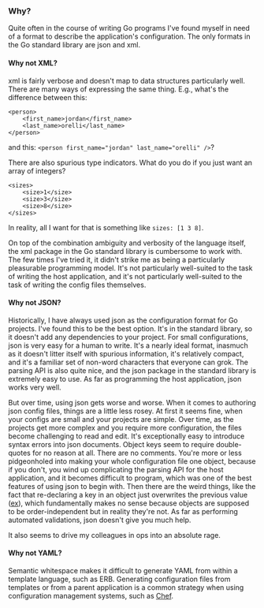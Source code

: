 ### Why?

Quite often in the course of writing Go programs I've found myself in need of a
format to describe the application's configuration.  The only formats in the Go
standard library are json and xml.

#### Why not XML?

xml is fairly verbose and doesn't map to data structures particularly well.
There are many ways of expressing the same thing.  E.g., what's the difference
between this:

```
<person>
    <first_name>jordan</first_name>
    <last_name>orelli</last_name>
</person>
```

and this:  `<person first_name="jordan" last_name="orelli" />`?

There are also spurious type indicators.  What do you do if you just want an
array of integers?

```
<sizes>
    <size>1</size>
    <size>3</size>
    <size>8</size>
</sizes>
```

In reality, all I want for that is something like `sizes: [1 3 8]`.

On top of the combination ambiguity and verbosity of the language itself, the
xml package in the Go standard library is cumbersome to work with.  The few
times I've tried it, it didn't strike me as being a particularly pleasurable
programming model.  It's not particularly well-suited to the task of writing
the host application, and it's not particularly well-suited to the task of
writing the config files themselves.

#### Why not JSON?

Historically, I have always used json as the configuration format for Go
projects.  I've found this to be the best option.  It's in the standard
library, so it doesn't add any dependencies to your project.  For small
configurations, json is very easy for a human to write.  It's a nearly ideal
format, inasmuch as it doesn't litter itself with spurious information, it's
relatively compact, and it's a familiar set of non-word characters that
everyone can grok.  The parsing API is also quite nice, and the json package in
the standard library is extremely easy to use.  As far as programming the host
application, json works very well.

But over time, using json gets worse and worse.  When it comes to authoring
json config files, things are a little less rosey.  At first it seems fine,
when your configs are small and your projects are simple.  Over time, as the
projects get more complex and you require more configuration, the files become
challenging to read and edit.  It's exceptionally easy to introduce syntax
errors into json documents.  Object keys seem to require double-quotes for no
reason at all.  There are no comments.  You're more or less pidgeonholed into
making your whole configuration file one object, because if you don't, you wind
up complicating the parsing API for the host application, and it becomes
difficult to program, which was one of the best features of using json to begin
with.  Then there are the weird things, like the fact that re-declaring a key
in an object just overwrites the previous value
([ex](http://play.golang.org/p/ky4F9UmM1Z)), which fundamentally makes no
sense because objects are supposed to be order-independent but in reality
they're not.  As far as performing automated validations, json doesn't give you
much help.

It also seems to drive my colleagues in ops into an absolute rage.

#### Why not YAML?

Semantic whitespace makes it difficult to generate YAML from within a template
language, such as ERB.  Generating configuration files from templates or from a
parent application is a common strategy when using configuration management
systems, such as [Chef](https://www.chef.io/chef/).

